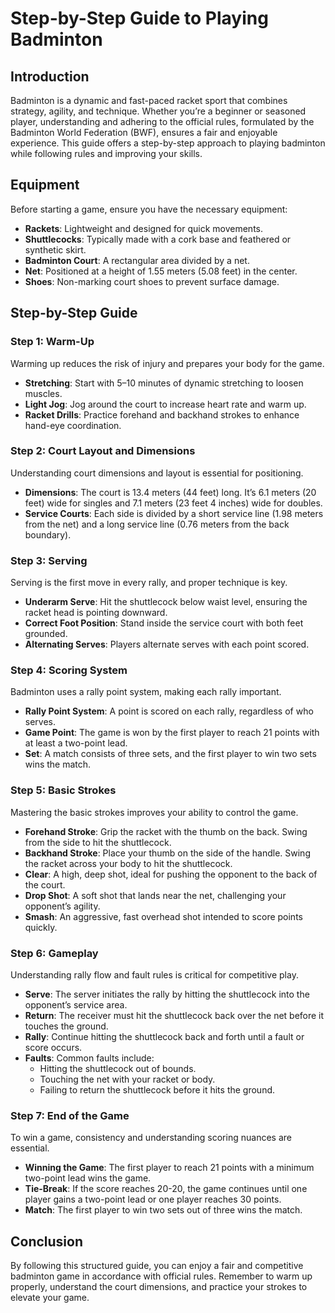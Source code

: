 # Step-by-Step Guide to Playing Badminton

## Introduction
Badminton is a dynamic and fast-paced racket sport that combines strategy, agility, and technique. Whether you’re a beginner or seasoned player, understanding and adhering to the official rules, formulated by the Badminton World Federation (BWF), ensures a fair and enjoyable experience. This guide offers a step-by-step approach to playing badminton while following rules and improving your skills.

## Equipment
Before starting a game, ensure you have the necessary equipment:
- **Rackets**: Lightweight and designed for quick movements.
- **Shuttlecocks**: Typically made with a cork base and feathered or synthetic skirt.
- **Badminton Court**: A rectangular area divided by a net.
- **Net**: Positioned at a height of 1.55 meters (5.08 feet) in the center.
- **Shoes**: Non-marking court shoes to prevent surface damage.

## Step-by-Step Guide

### Step 1: Warm-Up
Warming up reduces the risk of injury and prepares your body for the game.
- **Stretching**: Start with 5–10 minutes of dynamic stretching to loosen muscles.
- **Light Jog**: Jog around the court to increase heart rate and warm up.
- **Racket Drills**: Practice forehand and backhand strokes to enhance hand-eye coordination.

### Step 2: Court Layout and Dimensions
Understanding court dimensions and layout is essential for positioning.
- **Dimensions**: The court is 13.4 meters (44 feet) long. It’s 6.1 meters (20 feet) wide for singles and 7.1 meters (23 feet 4 inches) wide for doubles.
- **Service Courts**: Each side is divided by a short service line (1.98 meters from the net) and a long service line (0.76 meters from the back boundary).

### Step 3: Serving
Serving is the first move in every rally, and proper technique is key.
- **Underarm Serve**: Hit the shuttlecock below waist level, ensuring the racket head is pointing downward.
- **Correct Foot Position**: Stand inside the service court with both feet grounded.
- **Alternating Serves**: Players alternate serves with each point scored.

### Step 4: Scoring System
Badminton uses a rally point system, making each rally important.
- **Rally Point System**: A point is scored on each rally, regardless of who serves.
- **Game Point**: The game is won by the first player to reach 21 points with at least a two-point lead.
- **Set**: A match consists of three sets, and the first player to win two sets wins the match.

### Step 5: Basic Strokes
Mastering the basic strokes improves your ability to control the game.
- **Forehand Stroke**: Grip the racket with the thumb on the back. Swing from the side to hit the shuttlecock.
- **Backhand Stroke**: Place your thumb on the side of the handle. Swing the racket across your body to hit the shuttlecock.
- **Clear**: A high, deep shot, ideal for pushing the opponent to the back of the court.
- **Drop Shot**: A soft shot that lands near the net, challenging your opponent’s agility.
- **Smash**: An aggressive, fast overhead shot intended to score points quickly.

### Step 6: Gameplay
Understanding rally flow and fault rules is critical for competitive play.
- **Serve**: The server initiates the rally by hitting the shuttlecock into the opponent’s service area.
- **Return**: The receiver must hit the shuttlecock back over the net before it touches the ground.
- **Rally**: Continue hitting the shuttlecock back and forth until a fault or score occurs.
- **Faults**: Common faults include:
  - Hitting the shuttlecock out of bounds.
  - Touching the net with your racket or body.
  - Failing to return the shuttlecock before it hits the ground.

### Step 7: End of the Game
To win a game, consistency and understanding scoring nuances are essential.
- **Winning the Game**: The first player to reach 21 points with a minimum two-point lead wins the game.
- **Tie-Break**: If the score reaches 20-20, the game continues until one player gains a two-point lead or one player reaches 30 points.
- **Match**: The first player to win two sets out of three wins the match.

## Conclusion
By following this structured guide, you can enjoy a fair and competitive badminton game in accordance with official rules. Remember to warm up properly, understand the court dimensions, and practice your strokes to elevate your game.
